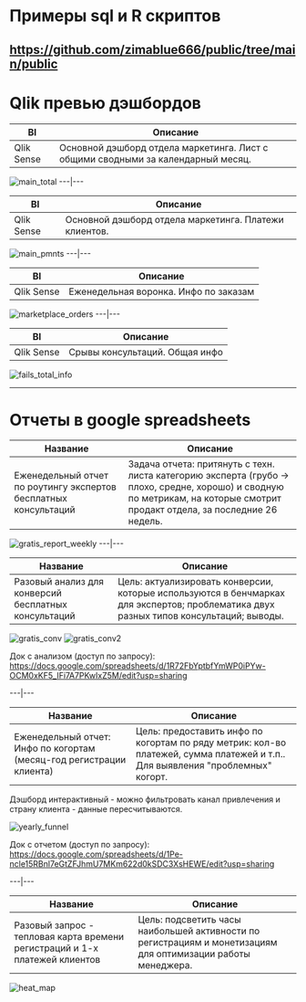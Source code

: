 # Примеры sql и R скриптов 
https://github.com/zimablue666/public/tree/main/public
-----------------------------


# Qlik превью дэшбордов

BI | Описание
------------ | -------------
Qlik Sense| Основной дэшборд отдела маркетинга. Лист с общими сводными за календарный месяц.

![main_total](https://github.com/zimablue666/public/assets/98899057/63d725b4-d1a6-4b54-9827-0ba56847ed17)
---|---

BI | Описание
------------ | -------------
Qlik Sense| Основной дэшборд отдела маркетинга. Платежи клиентов.

![main_pmnts](https://github.com/zimablue666/public/assets/98899057/0ae012a6-684c-471a-88e0-5dc404c02b9b)
---|---

BI | Описание
------------ | -------------
Qlik Sense| Еженедельная воронка. Инфо по заказам

![marketplace_orders](https://github.com/zimablue666/public/assets/98899057/4363e9c4-0fee-4b8e-94b6-73345986b3b3)
---|---

BI | Описание
------------ | -------------
Qlik Sense| Срывы консультаций. Общая инфо

![fails_total_info](https://github.com/zimablue666/public/assets/98899057/eaaaa2b0-5e77-45c9-8292-ef3d1da09fc0)

-----------------------------
# Отчеты в google spreadsheets

Название | Описание
------------ | -------------
Еженедельный отчет по роутингу экспертов бесплатных консультаций| Задача отчета: притянуть с техн. листа категорию эксперта (грубо -> плохо, средне, хорошо) и сводную по метрикам, на которые смотрит продакт отдела, за последние 26 недель. 

![gratis_report_weekly](https://github.com/zimablue666/public/assets/98899057/f1f0d6e8-4f64-49ff-b2b1-07ce62b8640d)
---|---

Название | Описание
------------ | -------------
Разовый анализ для конверсий бесплатных консультаций| Цель: актуализировать конверсии, которые используются в бенчмарках для экспертов; проблематика двух разных типов консультаций; выводы. 

![gratis_conv](https://github.com/zimablue666/public/assets/98899057/19c071e4-33a8-4109-949b-31245ea6e661)
![gratis_conv2](https://github.com/zimablue666/public/assets/98899057/7f1b1bb0-3b37-44d6-9083-80cebfcddabe)

Док с анализом (доступ по запросу): https://docs.google.com/spreadsheets/d/1R72FbYptbfYmWP0iPYw-OCM0xKF5_IFi7A7PKwIxZ5M/edit?usp=sharing

---|---

Название | Описание
------------ | -------------
Еженедельный отчет: Инфо по когортам (месяц-год регистрации клиента)| Цель: предоставить инфо по когортам по ряду метрик: кол-во платежей, сумма платежей и т.п.. Для выявления "проблемных" когорт.

Дэшборд интерактивный - можно фильтровать канал привлечения и страну клиента - данные пересчитываются. 

![yearly_funnel](https://github.com/zimablue666/public/assets/98899057/509f47e6-e85f-4007-99b1-368eda411094)

Док с отчетом (доступ по запросу): https://docs.google.com/spreadsheets/d/1Pe-ncle15RBnl7eGtZFJhmU7MKm622d0kSDC3XsHEWE/edit?usp=sharing

---|---

Название | Описание
------------ | -------------
Разовый запрос - тепловая карта времени регистраций и 1-х платежей клиентов| Цель: подсветить часы наибольшей активности по регистрациям и монетизациям для оптимизации работы менеджера.  

![heat_map](https://github.com/zimablue666/public/assets/98899057/7e336fc7-4ceb-46e3-a9b6-8fa7c8b9b5cc)




